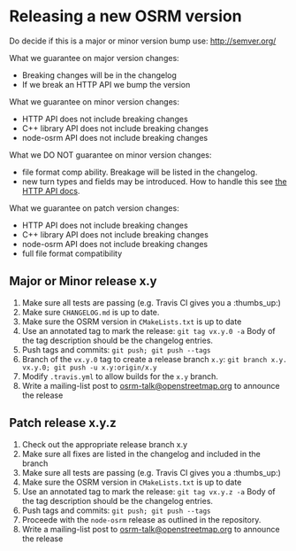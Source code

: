 # Releasing a new OSRM version

Do decide if this is a major or minor version bump use: http://semver.org/

What we guarantee on major version changes:

- Breaking changes will be in the changelog
- If we break an HTTP API we bump the version

What we guarantee on minor version changes:

- HTTP API does not include breaking changes
- C++ library API does not include breaking changes
- node-osrm API does not include breaking changes

What we DO NOT guarantee on minor version changes:

- file format comp ability. Breakage will be listed in the changelog.
- new turn types and fields may be introduced. How to handle this see [the HTTP API docs](http.md).

What we guarantee on patch version changes:

- HTTP API does not include breaking changes
- C++ library API does not include breaking changes
- node-osrm API does not include breaking changes
- full file format compatibility

## Major or Minor release x.y

1. Make sure all tests are passing (e.g. Travis CI gives you a :thumbs_up:)
2. Make sure `CHANGELOG.md` is up to date.
3. Make sure the OSRM version in `CMakeLists.txt` is up to date
4. Use an annotated tag to mark the release: `git tag vx.y.0 -a` Body of the tag description should be the changelog entries.
5. Push tags and commits: `git push; git push --tags`
6. Branch of the `vx.y.0` tag to create a release branch `x.y`:
   `git branch x.y. vx.y.0; git push -u x.y:origin/x.y`
7. Modify `.travis.yml` to allow builds for the `x.y` branch.
8. Write a mailing-list post to osrm-talk@openstreetmap.org to announce the release

## Patch release x.y.z

1. Check out the appropriate release branch x.y
2. Make sure all fixes are listed in the changelog and included in the branch
3. Make sure all tests are passing (e.g. Travis CI gives you a :thumbs_up:)
4. Make sure the OSRM version in `CMakeLists.txt` is up to date
5. Use an annotated tag to mark the release: `git tag vx.y.z -a` Body of the tag description should be the changelog entries.
6. Push tags and commits: `git push; git push --tags`
7. Proceede with the `node-osrm` release as outlined in the repository.
8. Write a mailing-list post to osrm-talk@openstreetmap.org to announce the release

